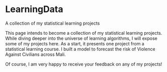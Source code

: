 # LearningData
A collection of my statistical learning projects

This page intends to become a collection of my statistical learning projects. While diving deeper into the universe of learning algorithms, I will expose some of my projects here. As a start, it presents one project from a statistical learning course. I built a model to forecast the risk of Violence Against Civilians across Mali. 

Of course, I am very happy to receive your feedback on any of my projects! 


